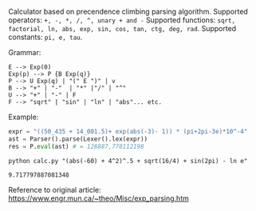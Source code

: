 Calculator based on precendence climbing parsing algorithm.
Supported operators: `+, -, *, /, ^, unary + and -`
Supported functions: `sqrt, factorial, ln, abs, exp, sin, cos, tan, ctg, deg, rad`.
Supported constants: `pi, e, tau`.

Grammar:
```
E --> Exp(0) 
Exp(p) --> P {B Exp(q)} 
P --> U Exp(q) | "(" E ")" | v
B --> "+" | "-"  | "*" |"/" | "^"
U --> "+" | "-" | F
F --> "sqrt" | "sin" | "ln" | "abs"... etc.
```
Example:
```python
expr = "((50_435 + 14_001.5)+ exp(abs(-3)- 1)) * (pi+2pi-3e)*10^-4"
ast = Parser().parse(Lexer().lex(expr))
res = P.eval(ast) # = 128887,778112198
```
```
python calc.py "(abs(-60) + 4^2)^.5 + sqrt(16/4) + sin(2pi) - ln e"

9.717797887081348
```

Reference to original article: https://www.engr.mun.ca/~theo/Misc/exp_parsing.htm